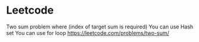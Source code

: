 # Leetcode
Two sum problem where (index of target sum is required)
You can use Hash set
You can use for loop 
https://leetcode.com/problems/two-sum/
